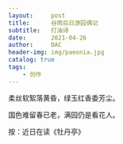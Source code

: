 ```yaml
---
layout:     post
title:      谷雨后日游园偶记
subtitle:   打油诗
date:       2021-04-26
author:     DAC
header-img: img/paeonia.jpg
catalog: true
tags:
    - 创作
---
```


柔丝软絮落黄昏，绿玉红香委芳尘。

国色难留春已老，满园仍是看花人。

按：近日在读《牡丹亭》